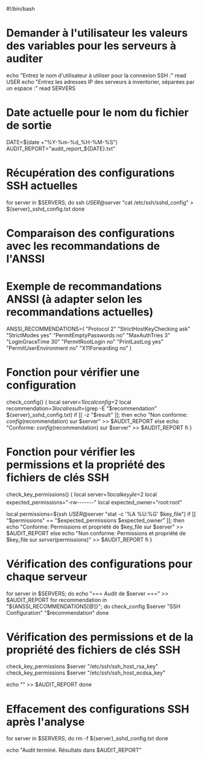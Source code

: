 #!/bin/bash

# Demander à l'utilisateur les valeurs des variables pour les serveurs à auditer

echo "Entrez le nom d'utilisateur à utiliser pour la connexion SSH :"
read USER
echo "Entrez les adresses IP des serveurs à inventorier, séparées par un espace :"
read SERVERS

# Date actuelle pour le nom du fichier de sortie
DATE=$(date +"%Y-%m-%d_%H-%M-%S")
AUDIT_REPORT="audit_report_${DATE}.txt"

# Récupération des configurations SSH actuelles
for server in $SERVERS; do
  ssh $USER@$server "cat /etc/ssh/sshd_config" > ${server}_sshd_config.txt
done

# Comparaison des configurations avec les recommandations de l'ANSSI
# Exemple de recommandations ANSSI (à adapter selon les recommandations actuelles)
ANSSI_RECOMMENDATIONS=(
  "Protocol 2"
  "StrictHostKeyChecking ask"
  "StrictModes yes"
  "PermitEmptyPasswords no"
  "MaxAuthTries 3"
  "LoginGraceTime 30"
  "PermitRootLogin no"
  "PrintLastLog yes"
  "PermitUserEnvironment no"
  "X11Forwarding no"
)

# Fonction pour vérifier une configuration
check_config() {
  local server=$1
  local config=$2
  local recommendation=$3
  local result=$(grep -E "$recommendation" ${server}_sshd_config.txt)
  if [[ -z "$result" ]]; then
    echo "Non conforme: $config ($recommendation) sur $server" >> $AUDIT_REPORT
  else
    echo "Conforme: $config ($recommendation) sur $server" >> $AUDIT_REPORT
  fi
}

# Fonction pour vérifier les permissions et la propriété des fichiers de clés SSH
check_key_permissions() {
  local server=$1
  local key_file=$2
  local expected_permissions="-rw-------"
  local expected_owner="root:root"

  local permissions=$(ssh $USER@$server "stat -c '%A %U:%G' $key_file")
  if [[ "$permissions" == "$expected_permissions $expected_owner" ]]; then
    echo "Conforme: Permissions et propriété de $key_file sur $server" >> $AUDIT_REPORT
  else
    echo "Non conforme: Permissions et propriété de $key_file sur $server ($permissions)" >> $AUDIT_REPORT
  fi
}

# Vérification des configurations pour chaque serveur
for server in $SERVERS; do
  echo "=== Audit de $server ===" >> $AUDIT_REPORT
  for recommendation in "${ANSSI_RECOMMENDATIONS[@]}"; do
    check_config $server "SSH Configuration" "$recommendation"
  done

  # Vérification des permissions et de la propriété des fichiers de clés SSH
  check_key_permissions $server "/etc/ssh/ssh_host_rsa_key"
  check_key_permissions $server "/etc/ssh/ssh_host_ecdsa_key"

  echo "" >> $AUDIT_REPORT
done

# Effacement des configurations SSH après l'analyse
for server in $SERVERS; do
  rm -f ${server}_sshd_config.txt
done

echo "Audit terminé. Résultats dans $AUDIT_REPORT"
